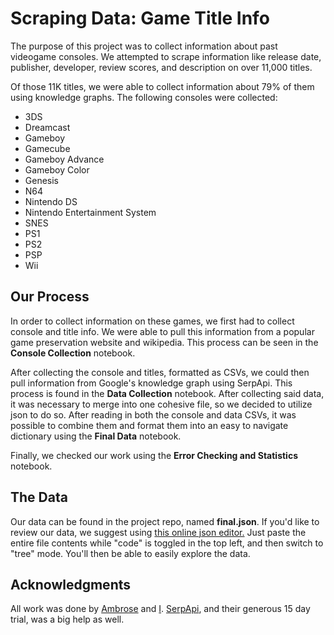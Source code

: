 # Scraping Data: Game Title Info
The purpose of this project was to collect information about past videogame consoles. We attempted to scrape information like release date, publisher, developer, review scores, and description on over 11,000 titles.

Of those 11K titles, we were able to collect information about 79% of them using knowledge graphs. The following consoles were collected:
 - 3DS
 - Dreamcast
 - Gameboy
 - Gamecube
 - Gameboy Advance
 - Gameboy Color
 - Genesis
 - N64
 - Nintendo DS
 - Nintendo Entertainment System
 - SNES
 - PS1
 - PS2
 - PSP
 - Wii

## Our Process
In order to collect information on these games, we first had to collect console and title info. We were able to pull this information from a popular game preservation website and wikipedia. This process can be seen in the **Console Collection** notebook.

After collecting the console and titles, formatted as CSVs, we could then pull information from Google's knowledge graph using SerpApi. This process is found in the **Data Collection** notebook. After collecting said data, it was necessary to merge into one cohesive file, so we decided to utilize json to do so. After reading in both the console and data CSVs, it was possible to combine them and format them into an easy to navigate dictionary using the **Final Data** notebook. 

Finally, we checked our work using the **Error Checking and Statistics** notebook.

## The Data
Our data can be found in the project repo, named **final.json**. If you'd like to review our data, we suggest using [this online json editor.](https://jsoneditoronline.org/) Just paste the entire file contents while "code" is toggled in the top left, and then switch to "tree" mode. You'll then be able to easily explore the data.

## Acknowledgments
All work was done by [Ambrose](https://github.com/ajkarella) and [I](https://github.com/janampatel15). [SerpApi](https://serpapi.com/), and their generous 15 day trial, was a big help as well.
